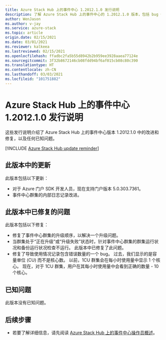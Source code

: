 ```yaml
---
title: Azure Stack Hub 上的事件中心 1.2012.1.0 发行说明
description: 了解 Azure Stack Hub 上的事件中心的 1.2012.1.0 版本，包括 bug 修复、功能以及如何安装更新。
author: WenJason
ms.author: v-jay
ms.service: azure-stack
ms.topic: article
origin.date: 02/15/2021
ms.date: 03/01/2021
ms.reviewer: kalkeea
ms.lastreviewed: 02/15/2021
ms.openlocfilehash: ffadbc2fa5b55d8942b2b959ee3928aaea77124e
ms.sourcegitcommit: 3f32b8672146cb08fdd94bf6af015cb08c80c390
ms.translationtype: HT
ms.contentlocale: zh-CN
ms.lasthandoff: 03/03/2021
ms.locfileid: "101751882"
---
```

# <a name="event-hubs-on-azure-stack-hub-1201210-release-notes"></a>Azure Stack Hub 上的事件中心 1.2012.1.0 发行说明

这些发行说明介绍了 Azure Stack Hub 上的事件中心版本 1.2012.1.0 中的改进和修复，以及任何已知问题。 

[!INCLUDE [Azure Stack Hub update reminder](../includes/event-hubs-hub-update-banner.md)]

## <a name="updates-in-this-release"></a>此版本中的更新

此版本包括以下更新：

- 对于 Azure 门户 SDK 开发人员，现在支持门户版本 5.0.303.7361。
- 事件中心群集的内部日志记录改进。

## <a name="issues-fixed-in-this-release"></a>此版本中已修复的问题

此版本包括以下修复：

- 修复了事件中心群集的升级顺序，以解决一个升级问题。
- 当群集处于“正在升级”或“升级失败”状态时，针对事件中心群集的群集运行状况和备份运行状况检查不运行。 此版本中已修复了此问题。
- 修复了导致使用情况记录包含错误数量的一个 bug。 过去，我们显示的是容量单位 (CU) 而不是核心数。 以前，1CU 群集会在每小时使用量中显示 1 个核心。 现在，对于 1CU 群集，用户在其每小时使用量中会看到正确的数量 - 10 个核心。

## <a name="known-issues"></a>已知问题 

此版本没有已知问题。

## <a name="next-steps"></a>后续步骤

- 若要了解详细信息，请先阅读 [Azure Stack Hub 上的事件中心操作员概述](event-hubs-rp-overview.md)。

